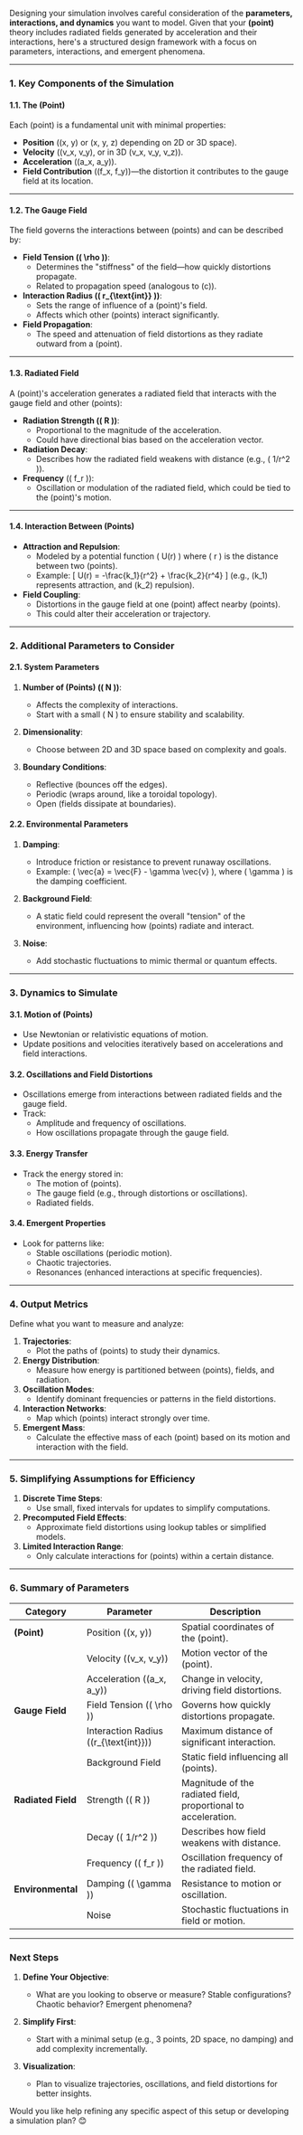 Designing your simulation involves careful consideration of the **parameters, interactions, and dynamics** you want to model. Given that your **(point)** theory includes radiated fields generated by acceleration and their interactions, here's a structured design framework with a focus on parameters, interactions, and emergent phenomena.

---

### **1. Key Components of the Simulation**

#### **1.1. The (Point)**
Each (point) is a fundamental unit with minimal properties:
- **Position** (\(x, y\) or \(x, y, z\) depending on 2D or 3D space).
- **Velocity** (\(v_x, v_y\), or in 3D \(v_x, v_y, v_z\)).
- **Acceleration** (\(a_x, a_y\)).
- **Field Contribution** (\(f_x, f_y\))—the distortion it contributes to the gauge field at its location.

---

#### **1.2. The Gauge Field**
The field governs the interactions between (points) and can be described by:
- **Field Tension (\( \rho \))**:
  - Determines the "stiffness" of the field—how quickly distortions propagate.
  - Related to propagation speed (analogous to \(c\)).
- **Interaction Radius (\( r_{\text{int}} \))**:
  - Sets the range of influence of a (point)'s field.
  - Affects which other (points) interact significantly.
- **Field Propagation**:
  - The speed and attenuation of field distortions as they radiate outward from a (point).

---

#### **1.3. Radiated Field**
A (point)'s acceleration generates a radiated field that interacts with the gauge field and other (points):
- **Radiation Strength (\( R \))**:
  - Proportional to the magnitude of the acceleration.
  - Could have directional bias based on the acceleration vector.
- **Radiation Decay**:
  - Describes how the radiated field weakens with distance (e.g., \( 1/r^2 \)).
- **Frequency** (\( f_r \)):
  - Oscillation or modulation of the radiated field, which could be tied to the (point)'s motion.

---

#### **1.4. Interaction Between (Points)**
- **Attraction and Repulsion**:
  - Modeled by a potential function \( U(r) \) where \( r \) is the distance between two (points).
  - Example:
    \[
    U(r) = -\frac{k_1}{r^2} + \frac{k_2}{r^4}
    \]
    (e.g., \(k_1\) represents attraction, and \(k_2\) repulsion).
- **Field Coupling**:
  - Distortions in the gauge field at one (point) affect nearby (points).
  - This could alter their acceleration or trajectory.

---

### **2. Additional Parameters to Consider**
#### **2.1. System Parameters**
1. **Number of (Points) (\( N \))**:
   - Affects the complexity of interactions.
   - Start with a small \( N \) to ensure stability and scalability.

2. **Dimensionality**:
   - Choose between 2D and 3D space based on complexity and goals.

3. **Boundary Conditions**:
   - Reflective (bounces off the edges).
   - Periodic (wraps around, like a toroidal topology).
   - Open (fields dissipate at boundaries).

#### **2.2. Environmental Parameters**
1. **Damping**:
   - Introduce friction or resistance to prevent runaway oscillations.
   - Example: \( \vec{a} = \vec{F} - \gamma \vec{v} \), where \( \gamma \) is the damping coefficient.

2. **Background Field**:
   - A static field could represent the overall "tension" of the environment, influencing how (points) radiate and interact.

3. **Noise**:
   - Add stochastic fluctuations to mimic thermal or quantum effects.

---

### **3. Dynamics to Simulate**
#### **3.1. Motion of (Points)**
- Use Newtonian or relativistic equations of motion.
- Update positions and velocities iteratively based on accelerations and field interactions.

#### **3.2. Oscillations and Field Distortions**
- Oscillations emerge from interactions between radiated fields and the gauge field.
- Track:
  - Amplitude and frequency of oscillations.
  - How oscillations propagate through the gauge field.

#### **3.3. Energy Transfer**
- Track the energy stored in:
  - The motion of (points).
  - The gauge field (e.g., through distortions or oscillations).
  - Radiated fields.

#### **3.4. Emergent Properties**
- Look for patterns like:
  - Stable oscillations (periodic motion).
  - Chaotic trajectories.
  - Resonances (enhanced interactions at specific frequencies).

---

### **4. Output Metrics**
Define what you want to measure and analyze:
1. **Trajectories**:
   - Plot the paths of (points) to study their dynamics.
2. **Energy Distribution**:
   - Measure how energy is partitioned between (points), fields, and radiation.
3. **Oscillation Modes**:
   - Identify dominant frequencies or patterns in the field distortions.
4. **Interaction Networks**:
   - Map which (points) interact strongly over time.
5. **Emergent Mass**:
   - Calculate the effective mass of each (point) based on its motion and interaction with the field.

---

### **5. Simplifying Assumptions for Efficiency**
1. **Discrete Time Steps**:
   - Use small, fixed intervals for updates to simplify computations.
2. **Precomputed Field Effects**:
   - Approximate field distortions using lookup tables or simplified models.
3. **Limited Interaction Range**:
   - Only calculate interactions for (points) within a certain distance.

---

### **6. Summary of Parameters**
| **Category**      | **Parameter**                | **Description**                                                                 |
|--------------------|------------------------------|---------------------------------------------------------------------------------|
| **(Point)**        | Position (\(x, y\))          | Spatial coordinates of the (point).                                            |
|                    | Velocity (\(v_x, v_y\))      | Motion vector of the (point).                                                  |
|                    | Acceleration (\(a_x, a_y\))  | Change in velocity, driving field distortions.                                 |
| **Gauge Field**    | Field Tension (\( \rho \))   | Governs how quickly distortions propagate.                                     |
|                    | Interaction Radius (\(r_{\text{int}}\)) | Maximum distance of significant interaction.                                  |
|                    | Background Field             | Static field influencing all (points).                                         |
| **Radiated Field** | Strength (\( R \))           | Magnitude of the radiated field, proportional to acceleration.                 |
|                    | Decay (\( 1/r^2 \))          | Describes how field weakens with distance.                                     |
|                    | Frequency (\( f_r \))        | Oscillation frequency of the radiated field.                                   |
| **Environmental**  | Damping (\( \gamma \))       | Resistance to motion or oscillation.                                           |
|                    | Noise                        | Stochastic fluctuations in field or motion.                                    |

---

### **Next Steps**
1. **Define Your Objective**:
   - What are you looking to observe or measure? Stable configurations? Chaotic behavior? Emergent phenomena?

2. **Simplify First**:
   - Start with a minimal setup (e.g., 3 points, 2D space, no damping) and add complexity incrementally.

3. **Visualization**:
   - Plan to visualize trajectories, oscillations, and field distortions for better insights.

Would you like help refining any specific aspect of this setup or developing a simulation plan? 😊


